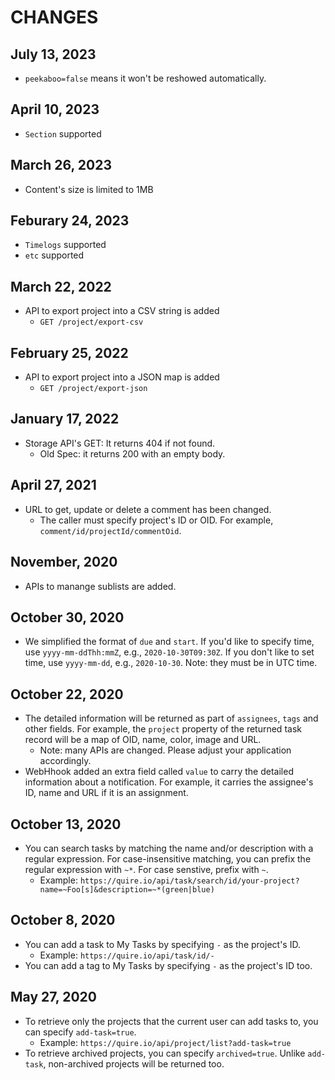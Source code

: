 # CHANGES

## July 13, 2023

* `peekaboo=false` means it won't be reshowed automatically.

## April 10, 2023

* `Section` supported

## March 26, 2023

* Content's size is limited to 1MB

## Feburary 24, 2023

* `Timelogs` supported
* `etc` supported

## March 22, 2022

* API to export project into a CSV string is added
  * `GET /project/export-csv`

## February 25, 2022

* API to export project into a JSON map is added
  * `GET /project/export-json`

## January 17, 2022

* Storage API's GET: It returns 404 if not found.
    * Old Spec: it returns 200 with an empty body.

## April 27, 2021

* URL to get, update or delete a comment has been changed.
   * The caller must specify project's ID or OID. For example, `comment/id/projectId/commentOid`.

## November, 2020

* APIs to manange sublists are added.

## October 30, 2020

* We simplified the format of `due` and `start`. If you'd like to specify time, use `yyyy-mm-ddThh:mmZ`, e.g., `2020-10-30T09:30Z`. If you don't like to set time, use `yyyy-mm-dd`, e.g., `2020-10-30`. Note: they must be in UTC time.

## October 22, 2020

* The detailed information will be returned as part of `assignees`, `tags` and other fields. For example, the `project` property of the returned task record will be a map of OID, name, color, image and URL.
  * Note: many APIs are changed. Please adjust your application accordingly.
* WebHhook added an extra field called `value` to carry the detailed information about a notification. For example, it carries the assignee's ID, name and URL if it is an assignment.

## October 13, 2020

* You can search tasks by matching the name and/or description with a regular expression. For case-insensitive matching, you can prefix the regular expression with `~*`. For case senstive, prefix with `~`.
  * Example: `https://quire.io/api/task/search/id/your-project?name=~Foo[s]&description=~*(green|blue)`

## October 8, 2020

* You can add a task to My Tasks by specifying `-` as the project's ID.
  * Example: `https://quire.io/api/task/id/-`
* You can add a tag to My Tasks by specifying `-`  as the project's ID too.

## May 27, 2020

* To retrieve only the projects that the current user can add tasks to, you can specify `add-task=true`.
  * Example: `https://quire.io/api/project/list?add-task=true`
* To retrieve archived projects, you can specify `archived=true`. Unlike `add-task`, non-archived projects will be returned too.
